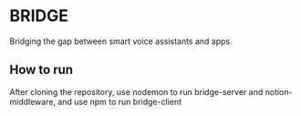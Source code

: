 # BRIDGE
Bridging the gap between smart voice assistants and apps.
## How to run
After cloning the repository, use nodemon to run bridge-server and notion-middleware, and use npm to run bridge-client
